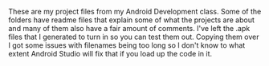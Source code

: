 These are my project files from my Android Development class.  Some of the folders have readme files that explain some of what the projects are about and many of them also have a fair amount of comments.  I've left the .apk files that I generated to turn in so you can test them out.  Copying them over I got some issues with filenames being too long so I don't know to what extent Android Studio will fix that if you load up the code in it.